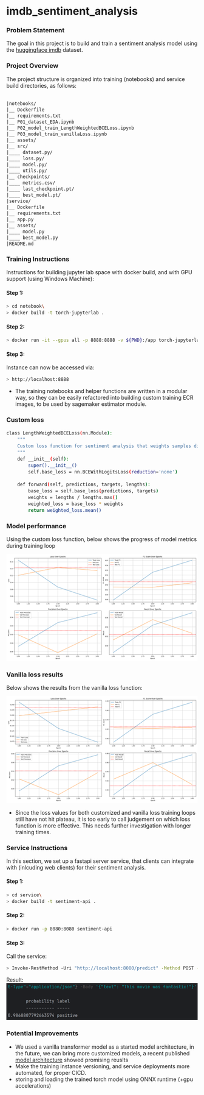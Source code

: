 # imdb_sentiment_analysis


### Problem Statement

The goal in this project is to build and train a sentiment analysis model using the [huggingface imdb](https://huggingface.co/datasets/stanfordnlp/imdb) dataset.

### Project Overview

The project structure is organized into training (notebooks) and service build directories, as follows:
```
    
|notebooks/
|__ Dockerfile
|__ requirements.txt
|__ P01_dataset_EDA.ipynb
|__ P02_model_train_LengthWeightedBCELoss.ipynb
|__ P03_model_train_vanillaLoss.ipynb
|__ assets/
|__ src/
|____ dataset.py/
|____ loss.py/
|____ model.py/
|____ utils.py/
|__ checkpoints/
|____ metrics.csv/
|____ last_checkpoint.pt/
|____ best_model.pt/
|service/
|__ Dockerfile
|__ requirements.txt
|__ app.py
|__ assets/
|____ model.py
|____ best_model.py
|README.md
```

### Training Instructions 

Instructions for building jupyter lab space with docker build, and with GPU support (using Windows Machine):
#### Step 1:
```bash
> cd notebook\
> docker build -t torch-jupyterlab .
```
#### Step 2:
```bash
> docker run -it --gpus all -p 8888:8888 -v ${PWD}:/app torch-jupyterlab
```
#### Step 3:
Instance can now be accessed via:
```bash
> http://localhost:8888
```
* The training notebooks and helper functions are written in a modular way, so they can be easily refactored into building custom training ECR images, to be used by sagemaker estimator module.

### Custom loss

```bash
class LengthWeightedBCELoss(nn.Module):
    """
    Custom loss function for sentiment analysis that weights samples differently based on corpus document size.
    """
    def __init__(self):
        super().__init__()
        self.base_loss = nn.BCEWithLogitsLoss(reduction='none')

    def forward(self, predictions, targets, lengths):
        base_loss = self.base_loss(predictions, targets)
        weights = lengths / lengths.max()
        weighted_loss = base_loss * weights
        return weighted_loss.mean()
```

### Model performance
Using the custom loss function, below shows the progress of model metrics during training loop
<div style="text-align:center"><img src="./notebooks/assets/metrics_custom_loss.png" /></div>

### Vanilla loss results
Below shows the results from the vanilla loss function:
<div style="text-align:center"><img src="./notebooks/assets/metrics_vanilla_loss.png" /></div>

- Since the loss values for both customized and vanilla loss training loops still have not hit plateau, it is too early to call judgement on which loss function is more effective. This needs further investigation with longer training times.
### Service Instructions
In this section, we set up a fastapi server service, that clients can integrate with (inlcuding web clients) for their sentiment analysis.
#### Step 1:
```bash
> cd service\
> docker build -t sentiment-api .
```
#### Step 2:
```bash
> docker run -p 8080:8080 sentiment-api
```
#### Step 3:
Call the service:
```bash
> Invoke-RestMethod -Uri "http://localhost:8080/predict" -Method POST -Headers @{"Content-Type"="application/json"} -Body '{"text": "This movie was fantastic!"}'

```
Result:
![img.png](img.png)
### Potential Improvements

- We used a vanilla transformer model as a started model architecture, in the future, we can bring more customized models, a recent published [model architecture](https://www.nature.com/articles/s41598-025-01834-1) showed promising reuslts
- Make the training instance versioning, and service deployments more automated, for proper CICD.
- storing and loading the trained torch model using ONNX runtime (+gpu accelerations)
